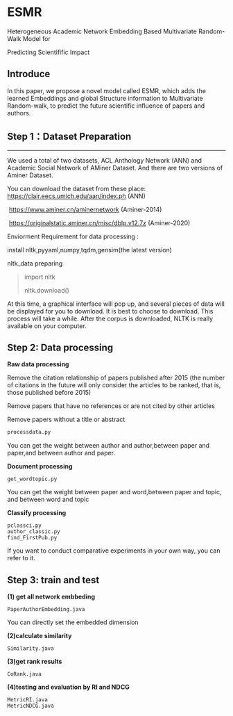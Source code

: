 # ESMR
Heterogeneous Academic Network Embedding Based Multivariate Random-Walk Model for

Predicting Scientifific Impact

## Introduce

In this paper, we propose a novel model called ESMR, which adds the learned Embeddings and global Structure information to Multivariate Random-walk, to predict the future scientific influence of papers and authors.

## Step 1：Dataset Preparation
---
We used a total of two datasets, ACL Anthology Network (ANN) and Academic Social Network of AMiner Dataset.  And there are two versions of Aminer Dataset.

You can download the dataset from these place: https://clair.eecs.umich.edu/aan/index.ph  (ANN)

​                                                                              https://www.aminer.cn/aminernetwork (Aminer-2014)

​                                                                              https://originalstatic.aminer.cn/misc/dblp.v12.7z (Aminer-2020)

Enviorment Requirement for data processing :

install nltk,pyyaml,numpy,tqdm,gensim(the latest version)

nltk_data preparing

> import nltk
>
> nltk.download()

At this time, a graphical interface will pop up, and several pieces of data will be displayed for you to download. It is best to choose to download. This process will take a while. After the corpus is downloaded, NLTK is really available on your computer.

## Step 2: Data processing

**Raw data processing**

Remove the citation relationship of papers published after 2015 (the number of citations in the future will only consider the articles to be ranked, that is, those published before 2015)

Remove papers that have no references or are not cited by other articles

Remove papers without a title or abstract

 ```python
 processdata.py
 ```
You can get the weight between author and author,between paper and paper,and between author and paper.

**Document processing**

```
get_wordtopic.py
```

You can get the weight between paper and word,between paper and topic, and between word and topic

**Classify processing**

```
pclassci.py
author_classic.py
find_FirstPub.py
```

If you want to conduct comparative experiments in your own way, you can refer to it.

## Step 3: train and test

**(1) get all network embbeding**

```
PaperAuthorEmbedding.java
```

You can directly set the embedded dimension

**(2)calculate similarity**

```
Similarity.java
```

**(3)get rank results**

```
CoRank.java
```

**(4)testing and evaluation by RI and NDCG**

```
MetricRI.java
MetricNDCG.java
```

